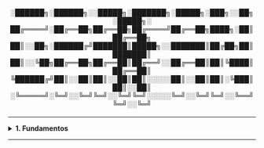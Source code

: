<div align="Center"> 
<br>

<h4>

░██████╗░██████╗░░█████╗░███████╗░█████╗░███╗░░██╗░█████╗░
██╔════╝░██╔══██╗██╔══██╗██╔════╝██╔══██╗████╗░██║██╔══██╗
██║░░██╗░██████╔╝███████║█████╗░░███████║██╔██╗██║███████║
██║░░╚██╗██╔══██╗██╔══██║██╔══╝░░██╔══██║██║╚████║██╔══██║
╚██████╔╝██║░░██║██║░░██║██║░░░░░██║░░██║██║░╚███║██║░░██║
░╚═════╝░╚═╝░░╚═╝╚═╝░░╚═╝╚═╝░░░░░╚═╝░░╚═╝╚═╝░░╚══╝╚═╝░░╚═╝
</h4>
</div>

----
  
<details>
  <summary><b> 1. Fundamentos</b></summary>
<div align="Left">  
<br>  
    
  G1.1 - O que é o Grafana?  
  > - Grafana é uma plataforma de observabilidade e visualização de Dados;  
  > - Permite:  
  >   - Criação de gráficos, tabelas e painéis personalizados;  
  >   - Conexão com diversas fontes de dados (Como Prometheus, ElasticSearch, InfluxDB, CloudWatch, Azure Monitor...);  
  >   - Configuração de alertas e notificações em canais (Microsoft Teams, e-mail, etc...);    
  >   - Suporte a métricas, logs e traces / rastreios.
  
  G1.2 - O que é a stack "LGTM" / Stack do Grafana?  
  >  - Pelo Grafana Labs, o conjunto oficial de ferramentas usadas recomendado pelo Grafana se chama "LGTM":
  >    - Loki: Sistema de logs;  
  >    - Grafana: Visualização e dashboards;  
  >    - Tempo: Rastreamento Distribuído - Compatível com OpenTelemetry;  
  >    - Mimir: Armazenamento escalável de métricas Prometheus.   
  >      - Adições:
  >        - Prometheus: Coleta de métricas PromQL;
  >        - Alloy: Coleta métricas, logs e traces, e envia ao Loki, Mimir ou Tempo;
  >        - Grafana Cloud: Versão SaaS da Stack, sem precisar gerenciar a Infra.

  G1.3 - Exporters  
  >  - Os "exportadores" expõem as métricas para serem coletadas pelo Alloy ou Prometheus;  
  >  - Exportadores comuns:  
  >    - kube-state-metrics: Objetos do Kubernetes; 
  >    - cAdvisor: Métricas de Contêineres; 
  >    - Node Exporter: Métricas do Sistema Operacional; 
  >    - Kubelet / Metrics-server: Métricas básicas dos Pods / Nós.
  >      - Exportadores de Infra e Serviços:
  >        - Blackbox Exporter: Teste de Endpoints;
  >        - MySQL Exporter: Métricas do Banco MySQL / MariaDB;
  >        - Postgre Exporter;
  >        - Redis Exporter;
  >        - Kafka Exporter;
  >        - NGINX Exporter.  

</div> 
</details>

----
